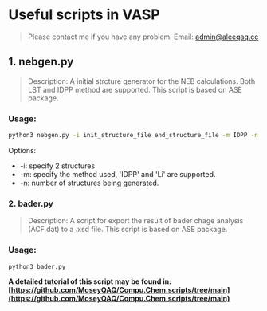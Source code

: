 # Useful scripts in VASP
> Please contact me if you have any problem.
> Email: admin@aleeqaq.cc

## 1. nebgen.py
> Description: A initial strcture generator for the NEB calculations. Both LST and IDPP method are supported. This script is based on ASE package.

### Usage:
```bash
python3 nebgen.py -i init_structure_file end_structure_file -m IDPP -n 4
```
Options:
* -i: specify 2 structures
* -m: specify the method used, 'IDPP' and 'Li' are supported.
* -n: number of structures being generated.

### 2. bader.py
> Description: A script for export the result of bader chage analysis (ACF.dat) to a .xsd file. This script is based on ASE package.

### Usage:
```bash
python3 bader.py 
```
__A detailed tutorial of this script may be found in: [https://github.com/MoseyQAQ/Compu.Chem.scripts/tree/main](https://github.com/MoseyQAQ/Compu.Chem.scripts/tree/main)__